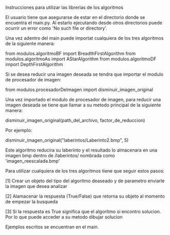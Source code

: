 Instrucciones para utilizar las librerias de los algoritmos

El usuario tiene que asegurarse de estar en el directorio donde se encuentra el main.py. Al estarlo ejecutando desde otros
directorios puede ocurrir un error como 'No such file or directory'.

Una vez adentro del main puede importat cualquiera de los tres algoritmos de la siguiente manera:

from modulos.algoritmoBF import BreadthFirstAlgorithm
from modulos.algoritmoAs import AStarAlgorithm
from modulos.algoritmoDF import DepthFirstAlgorithm

Si se desea reducir una imagen deseada se tendra que importar el modulo de procesador de imagen:

from modulos.procesadorDeImagen import disminuir_imagen_original


Una vez importado el modulo de procesador de imagen, para reducir una imagen deseada se tiene que llamar a su metodo principal de la siguiente manera:

disminuir_imagen_original(path_del_archivo, factor_de_reduccion)

Por ejemplo: 

disminuir_imagen_original("laberintos/Laberinto2.bmp", 5)

Este algoritmo reducira su laberinto y el resultado lo almacenara en una imagen bmp dentro de /laberintos/ nombrada como 'imagen_reescalada.bmp'

Para utilizar cualquiera de los tres algoritmos tiene que seguir estos pasos:

[1] Crear un objeto del tipo del algoritmo deaseado y de parametro enviarle la imagen que desea analizar

[2] Alamacenar la respuesta (True/False) que retorna su objeto al momento de empezar la busqueda

[3] Si la respuesta es True significa que el algoritmo si encontro solucion. Por lo que puede acceder a su metodo dibujar solucion

Ejemplos escritos se encuentran en el main.
